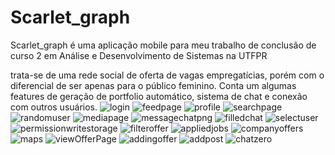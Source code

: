 # Scarlet_graph
Scarlet_graph é uma aplicação mobile para meu trabalho de conclusão de curso 2 em Análise e Desenvolvimento de Sistemas na UTFPR

trata-se de uma rede social de oferta de vagas empregatícias, porém com o diferencial de ser apenas para o público feminino.
Conta um algumas features de geração de portfolio automático, sistema de chat e conexão com outros usuários.
![login](https://github.com/Falchizao/scarlet-graph-client/assets/80293325/469ee42f-fe33-4562-a7be-d2522d9221e2)
![feedpage](https://github.com/Falchizao/scarlet-graph-client/assets/80293325/58a7e2cc-72e3-41bb-bfc2-8163b5fff1ba)
![profile](https://github.com/Falchizao/scarlet-graph-client/assets/80293325/ae324f05-87c0-49fa-938a-f450de72d2ec)
![searchpage](https://github.com/Falchizao/scarlet-graph-client/assets/80293325/6507b7bc-abac-497d-845c-64a3d3778a1c)
![randomuser](https://github.com/Falchizao/scarlet-graph-client/assets/80293325/1f47e2a4-1823-44eb-90ac-9490abd84e48)
![mediapage](https://github.com/Falchizao/scarlet-graph-client/assets/80293325/402229a4-5ab5-4179-b87d-aed96e738c95)
![messagechatpng](https://github.com/Falchizao/scarlet-graph-client/assets/80293325/6e63d280-7217-47ea-98fb-4e7e044ff011)
![filledchat](https://github.com/Falchizao/scarlet-graph-client/assets/80293325/bb39e870-9b1b-49be-9b7a-d04f1e825cfb)
![selectuser](https://github.com/Falchizao/scarlet-graph-client/assets/80293325/749b27b0-5abf-4e94-83da-2d40ab1f961b)
![permissionwritestorage](https://github.com/Falchizao/scarlet-graph-client/assets/80293325/85980aea-95a7-487d-9e3a-012a800e60af)
![filteroffer](https://github.com/Falchizao/scarlet-graph-client/assets/80293325/abc54a30-fb46-4805-8c91-4a38c5d5df61)
![appliedjobs](https://github.com/Falchizao/scarlet-graph-client/assets/80293325/15a6e537-5f01-4e34-b6a2-d8e5c4cff0d0)
![companyoffers](https://github.com/Falchizao/scarlet-graph-client/assets/80293325/a5f9661a-94ef-4be1-abac-ac294ababbd4)
![maps](https://github.com/Falchizao/scarlet-graph-client/assets/80293325/1c34e177-19c7-41f4-8274-a332b2e8af81)
![viewOfferPage](https://github.com/Falchizao/scarlet-graph-client/assets/80293325/081f6b51-6a4d-435d-a60a-9409cb52c0b4)
![addingoffer](https://github.com/Falchizao/scarlet-graph-client/assets/80293325/ac1c5403-1ee5-445e-9493-1410f023b831)
![addpost](https://github.com/Falchizao/scarlet-graph-client/assets/80293325/1e2a3f8c-531e-4fbc-81fa-08aa9f2eea12)
![chatzero](https://github.com/Falchizao/scarlet-graph-client/assets/80293325/1c6b9e95-4bb4-4c95-85fb-e28ddc424c82)
